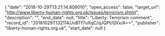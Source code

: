 {
  "date": "2018-10-29T13:21:14.809010", 
  "open_access": false, 
  "target_url": "http://www.liberty-human-rights.org.uk/issues/terrorism.shtml", 
  "description": "", 
  "end_date": null, 
  "title": "Liberty: Terrorism comment", 
  "record_id": "20181029T132114/JoBTf7uXqC/qJQPt/QVx/A==", 
  "publisher": "liberty-human-rights.org.uk", 
  "start_date": null
}


